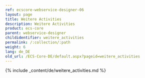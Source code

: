 ```yaml
---
ref: ecscore-webservice-designer-06
layout: page
title: Weitere Activities
description: Weitere Activities
product: ecs-core
parent: webservice-designer
childidentifier: weitere_activities
permalink: /:collection/:path
weight: 6
lang: de_DE
old_url: /ECS-Core-DE/default.aspx?pageid=weitere_activities
---
```


{% include _content/de/weitere_activities.md %} 

